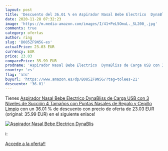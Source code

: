 ```yaml
---
layout: post
title: 'Descuento del 36.01 % en Aspirador Nasal Bebe Electrico  DynaBlis'
date: 2020-11-28 07:32:23
image: 'https://m.media-amazon.com/images/I/41+PeL5OmuL._SL200_.jpg'
comments: true
category: ofertas
author: ring
slug: 'B085ZF9N5G-es'
actualPrice: 23.03 EUR
currency: EUR
price: 23.03
comparePrice: 35.99 EUR
prodname: 'Aspirador Nasal Bebe Electrico  DynaBliss de Carga USB con 3 Niveles de Succión 4 Tamaños con Puntas Nasales de Regalo y Cepillo Limpio'
country: 'es'
flag: '🇪🇸'
buyurl: 'https://www.amazon.es/dp/B085ZF9N5G/?tag=tolees-21'
descuento: '36.01'
---
```


Tienes [Aspirador Nasal Bebe Electrico  DynaBliss de Carga USB con 3 Niveles de Succión 4 Tamaños con Puntas Nasales de Regalo y Cepillo Limpio](https://www.amazon.es/dp/B085ZF9N5G/?tag=tolees-21) con un 36.01 % de descuento con precio de oferta de 23.03 EUR (original: 35.99 EUR) en el siguiente enlace!

[![Aspirador Nasal Bebe Electrico  DynaBlis](https://m.media-amazon.com/images/I/41+PeL5OmuL._SL200_.jpg)](https://www.amazon.es/dp/B085ZF9N5G/?tag=tolees-21)

ℹ️:


[Accede a la oferta!!](https://www.amazon.es/dp/B085ZF9N5G/?tag=tolees-21)
